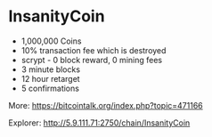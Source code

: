 # InsanityCoin


- 1,000,000 Coins
- 10% transaction fee which is destroyed
- scrypt - 0 block reward, 0 mining fees
- 3 minute blocks
- 12 hour retarget
- 5 confirmations

More: https://bitcointalk.org/index.php?topic=471166

Explorer: http://5.9.111.71:2750/chain/InsanityCoin
